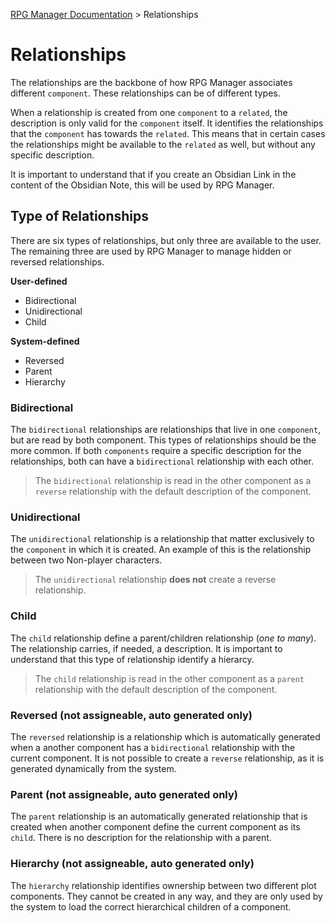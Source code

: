 [RPG Manager Documentation](../../index.md) >
Relationships

# Relationships

The relationships are the backbone of how RPG Manager associates different `component`. These relationships can
be of different types.

When a relationship is created from one `component` to a `related`, the description is only valid for the `component`
itself. It identifies the relationships that the `component` has towards the `related`. This means that in certain
cases the relationships might be available to the `related` as well, but without any specific description.

It is important to understand that if you create an Obsidian Link in the content of the Obsidian Note, this will
be used by RPG Manager.

## Type of Relationships

There are six types of relationships, but only three are available to the user. The remaining three are used
by RPG Manager to manage hidden or reversed relationships.

**User-defined**
- Bidirectional
- Unidirectional
- Child

**System-defined**
- Reversed
- Parent
- Hierarchy

### Bidirectional
The `bidirectional` relationships are relationships that live in one `component`, but are read by both component. This types of relationships should be the more common.
If both `components` require a specific description for the relationships, both can have a `bidirectional` relationship with each other.

> The `bidirectional` relationship is read in the other component as a `reverse` relationship with the default description of the component.

### Unidirectional
The `unidirectional` relationship is a relationship that matter exclusively to the `component` in which it is created. An example of this is the relationship between two Non-player characters.

> The `unidirectional` relationship **does not** create a reverse relationship.

### Child
The `child` relationship define a parent/children relationship (*one to many*). The relationship carries, if needed, a description. It is important to understand that this type of relationship identify a hierarcy.

> The `child` relationship is read in the other component as a `parent` relationship with the default description of the component.

### Reversed (not assigneable, auto generated only)
The `reversed` relationship is a relationship which is automatically generated when a another component has a `bidirectional` relationship with the current component. It is not possible to create a `reverse` relationship, as it is generated dynamically from the system.

### Parent (not assigneable, auto generated only)
The `parent` relationship is an automatically generated relationship that is created when another component define the current component as its `child`. There is no description for the relationship with a parent.

### Hierarchy (not assigneable, auto generated only)
The `hierarchy` relationship identifies ownership between two different plot components. They cannot be created in any way, and they are only used by the system to load the correct hierarchical children of a component.
